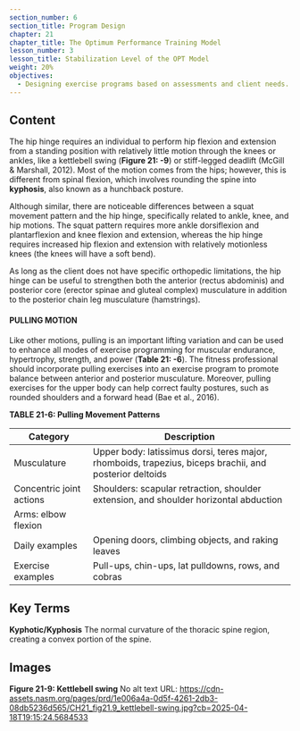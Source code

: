 ```yaml
---
section_number: 6
section_title: Program Design
chapter: 21
chapter_title: The Optimum Performance Training Model
lesson_number: 3
lesson_title: Stabilization Level of the OPT Model
weight: 20%
objectives:
  - Designing exercise programs based on assessments and client needs.
---
```


## Content
The hip hinge requires an individual to perform hip flexion and extension from a standing position with relatively little motion through the knees or ankles, like a kettlebell swing (**Figure 21: -9**) or stiff-legged deadlift (McGill & Marshall, 2012). Most of the motion comes from the hips; however, this is different from spinal flexion, which involves rounding the spine into **kyphosis**, also known as a hunchback posture.

Although similar, there are noticeable differences between a squat movement pattern and the hip hinge, specifically related to ankle, knee, and hip motions. The squat pattern requires more ankle dorsiflexion and plantarflexion and knee flexion and extension, whereas the hip hinge requires increased hip flexion and extension with relatively motionless knees (the knees will have a soft bend).

As long as the client does not have specific orthopedic limitations, the hip hinge can be useful to strengthen both the anterior (rectus abdominis) and posterior core (erector spinae and gluteal complex) musculature in addition to the posterior chain leg musculature (hamstrings).

#### PULLING MOTION

Like other motions, pulling is an important lifting variation and can be used to enhance all modes of exercise programming for muscular endurance, hypertrophy, strength, and power (**Table 21: -6**). The fitness professional should incorporate pulling exercises into an exercise program to promote balance between anterior and posterior musculature. Moreover, pulling exercises for the upper body can help correct faulty postures, such as rounded shoulders and a forward head (Bae et al., 2016).

**TABLE 21-6: Pulling Movement Patterns**

| Category | Description |
|---|---|
| Musculature | Upper body: latissimus dorsi, teres major, rhomboids, trapezius, biceps brachii, and posterior deltoids |
| Concentric joint actions | Shoulders: scapular retraction, shoulder extension, and shoulder horizontal abduction
Arms: elbow flexion |
| Daily examples | Opening doors, climbing objects, and raking leaves |
| Exercise examples | Pull-ups, chin-ups, lat pulldowns, rows, and cobras |

## Key Terms

**Kyphotic/Kyphosis**
The normal curvature of the thoracic spine region, creating a convex portion of the spine.

## Images

**Figure 21-9: Kettlebell swing**
No alt text
URL: https://cdn-assets.nasm.org/pages/prd/1e006a4a-0d5f-4261-2db3-08db5236d565/CH21_fig21.9_kettlebell-swing.jpg?cb=2025-04-18T19:15:24.5684533